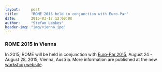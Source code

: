 ```yaml
---
layout:     post
title:      "ROME 2015 held in conjunction with Euro-Par"
date:       2015-03-17 12:00:00
author:     "Stefan Lankes"
header-img: "img/vienna.jpg"
---
```


### ROME 2015 in Vienna

In 2015, ROME will be held in conjunction with [Euro-Par 2015](http://www.europar2015.org/), August 24 - August 28, 2015, Vienna, Austria.
More information are published at the new [workshop website](/vienna2015/).
